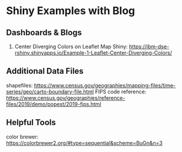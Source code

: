 # Shiny Examples with Blog

## Dashboards & Blogs
1. Center Diverging Colors on Leaflet Map
Shiny: https://ibm-dse-rshiny.shinyapps.io/Example-1-Leaflet-Center-Diverging-Colors/


## Additional Data Files
shapefiles: https://www.census.gov/geographies/mapping-files/time-series/geo/carto-boundary-file.html
FIPS code reference: https://www.census.gov/geographies/reference-files/2019/demo/popest/2019-fips.html


## Helpful Tools
color brewer: https://colorbrewer2.org/#type=sequential&scheme=BuGn&n=3
